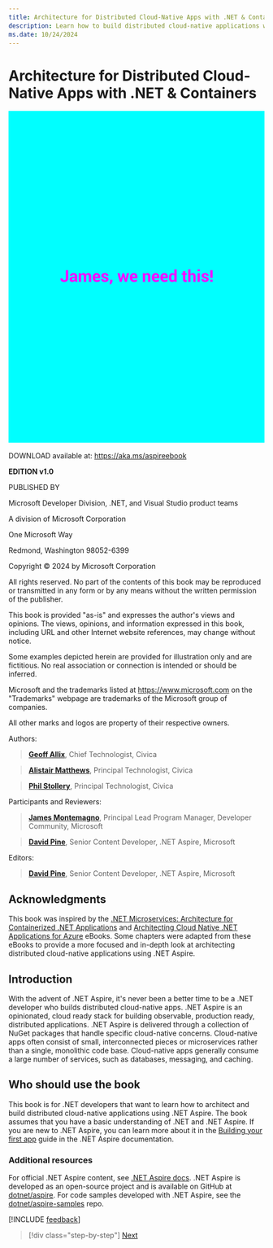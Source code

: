 ```yaml
---
title: Architecture for Distributed Cloud-Native Apps with .NET & Containers
description: Learn how to build distributed cloud-native applications with .NET and containers.
ms.date: 10/24/2024
---
```


# Architecture for Distributed Cloud-Native Apps with .NET & Containers

![cover image Architecture for Distributed Cloud-Native Apps with .NET & Containers](./media/cover.png)

DOWNLOAD available at: <https://aka.ms/aspireebook>

**EDITION v1.0**

PUBLISHED BY

Microsoft Developer Division, .NET, and Visual Studio product teams

A division of Microsoft Corporation

One Microsoft Way

Redmond, Washington 98052-6399

Copyright &copy; 2024 by Microsoft Corporation

All rights reserved. No part of the contents of this book may be reproduced or transmitted in any form or by any means without the written permission of the publisher.

This book is provided "as-is" and expresses the author's views and opinions. The views, opinions, and information expressed in this book, including URL and other Internet website references, may change without notice.

Some examples depicted herein are provided for illustration only and are fictitious. No real association or connection is intended or should be inferred.

Microsoft and the trademarks listed at <https://www.microsoft.com> on the "Trademarks" webpage are trademarks of the Microsoft group of companies.

All other marks and logos are property of their respective owners.

Authors:

> **[Geoff Allix](https://github.com/GeoffAllix)**, Chief Technologist, Civica

> **[Alistair Matthews](https://github.com/alistairmatthews)**, Principal Technologist, Civica

> **[Phil Stollery](https://github.com/PhilStollery)**, Principal Technologist, Civica

Participants and Reviewers:

> **[James Montemagno](https://github.com/jamesmontemagno)**, Principal Lead Program Manager, Developer Community, Microsoft

> **[David Pine](https://github.com/IEvangelist)**, Senior Content Developer, .NET Aspire, Microsoft

Editors:

> **[David Pine](https://github.com/IEvangelist)**, Senior Content Developer, .NET Aspire, Microsoft

## Acknowledgments

This book was inspired by the [.NET Microservices: Architecture for Containerized .NET Applications](https://dotnet.microsoft.com/download/e-book/microservices-architecture/pdf) and [Architecting Cloud Native .NET Applications for Azure](https://dotnet.microsoft.com/download/e-book/cloud-native-azure/pdf) eBooks. Some chapters were adapted from these eBooks to provide a more focused and in-depth look at architecting distributed cloud-native applications using .NET Aspire.

## Introduction

With the advent of .NET Aspire, it's never been a better time to be a .NET developer who builds distributed cloud-native apps. .NET Aspire is an opinionated, cloud ready stack for building observable, production ready, distributed applications.​ .NET Aspire is delivered through a collection of NuGet packages that handle specific cloud-native concerns. Cloud-native apps often consist of small, interconnected pieces or microservices rather than a single, monolithic code base. Cloud-native apps generally consume a large number of services, such as databases, messaging, and caching.

## Who should use the book

This book is for .NET developers that want to learn how to architect and build distributed cloud-native applications using .NET Aspire. The book assumes that you have a basic understanding of .NET and .NET Aspire. If you are new to .NET Aspire, you can learn more about it in the [Building your first app](/dotnet/aspire/get-started/build-your-first-aspire-app) guide in the .NET Aspire documentation.

<!-- TODO: James to fill in...

## How to use the book 

## What this book doesn't cover

-->

### Additional resources

For official .NET Aspire content, see [.NET Aspire docs](/dotnet/aspire). .NET Aspire is developed as an open-source project and is available on GitHub at [dotnet/aspire](https://github.com/dotnet/aspire). For code samples developed with .NET Aspire, see the [dotnet/aspire-samples](https://github.com/dotnet/aspire-samples) repo.

[!INCLUDE [feedback](../includes/feedback.md)]

>[!div class="step-by-step"]
>[Next](introduction-to-cloud-native-development/introduction-to-cloud-native-applications.md)
